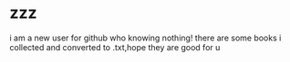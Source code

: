 # zzz
i am a new user for github who knowing nothing!
there are some books i collected and converted to .txt,hope they are good for u
